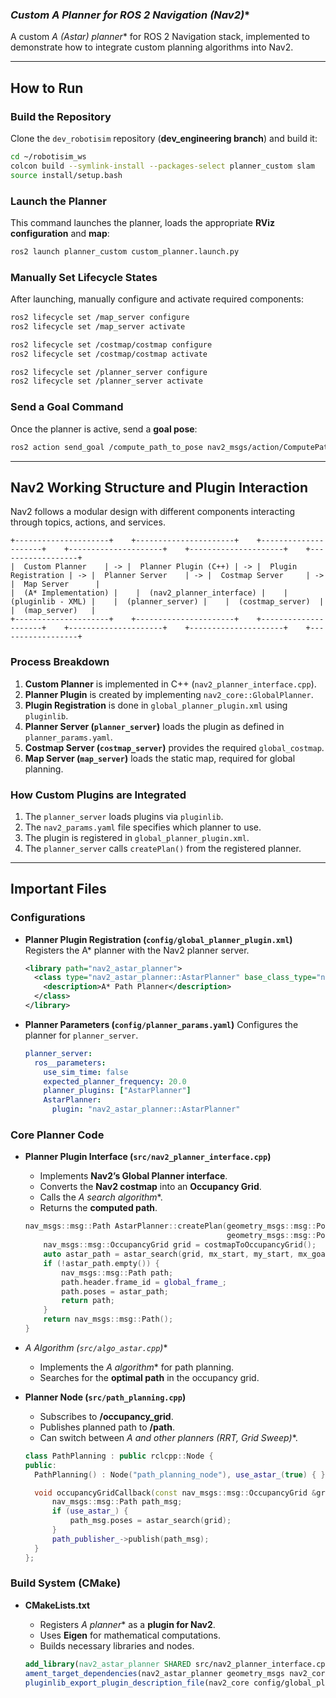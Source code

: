 ### **Custom A* Planner for ROS 2 Navigation (Nav2)**
A custom **A* (Astar) planner** for ROS 2 Navigation stack, implemented to demonstrate how to integrate custom planning algorithms into Nav2.

---

## **How to Run**

### **Build the Repository**
Clone the `dev_robotisim` repository (**dev_engineering branch**) and build it:
```bash
cd ~/robotisim_ws
colcon build --symlink-install --packages-select planner_custom slam
source install/setup.bash
```

### **Launch the Planner**
This command launches the planner, loads the appropriate **RViz configuration** and **map**:
```bash
ros2 launch planner_custom custom_planner.launch.py
```

### **Manually Set Lifecycle States**
After launching, manually configure and activate required components:
```bash
ros2 lifecycle set /map_server configure
ros2 lifecycle set /map_server activate

ros2 lifecycle set /costmap/costmap configure
ros2 lifecycle set /costmap/costmap activate

ros2 lifecycle set /planner_server configure
ros2 lifecycle set /planner_server activate
```

### **Send a Goal Command**
Once the planner is active, send a **goal pose**:
```bash
ros2 action send_goal /compute_path_to_pose nav2_msgs/action/ComputePathToPose "{start: {header: {frame_id: 'map'}, pose: {position: {x: -5.17, y: -4.190, z: 0.0}, orientation: {w: 1.0}}}, goal: {header: {frame_id: 'map'}, pose: {position: {x: -4.86, y: -0.930, z: 0.0}, orientation: {w: 1.0}}}, use_start: true}"
```

---

## **Nav2 Working Structure and Plugin Interaction**
Nav2 follows a modular design with different components interacting through topics, actions, and services.

```
+---------------------+    +----------------------+    +---------------------+    +---------------------+    +---------------------+    +------------------+
|  Custom Planner    | -> |  Planner Plugin (C++) | -> |  Plugin Registration | -> |  Planner Server    | -> |  Costmap Server     | -> |  Map Server      |
|  (A* Implementation) |    |  (nav2_planner_interface) |    |  (pluginlib - XML) |    |  (planner_server) |    |  (costmap_server)  |    |  (map_server)   |
+---------------------+    +----------------------+    +---------------------+    +---------------------+    +---------------------+    +------------------+
```

### **Process Breakdown**
1. **Custom Planner** is implemented in C++ (`nav2_planner_interface.cpp`).
2. **Planner Plugin** is created by implementing `nav2_core::GlobalPlanner`.
3. **Plugin Registration** is done in `global_planner_plugin.xml` using `pluginlib`.
4. **Planner Server (`planner_server`)** loads the plugin as defined in `planner_params.yaml`.
5. **Costmap Server (`costmap_server`)** provides the required `global_costmap`.
6. **Map Server (`map_server`)** loads the static map, required for global planning.

### **How Custom Plugins are Integrated**
1. The `planner_server` loads plugins via `pluginlib`.
2. The `nav2_params.yaml` file specifies which planner to use.
3. The plugin is registered in `global_planner_plugin.xml`.
4. The `planner_server` calls `createPlan()` from the registered planner.

---

## **Important Files**

### **Configurations**
- **Planner Plugin Registration (`config/global_planner_plugin.xml`)**
  Registers the A* planner with the Nav2 planner server.
  ```xml
  <library path="nav2_astar_planner">
    <class type="nav2_astar_planner::AstarPlanner" base_class_type="nav2_core::GlobalPlanner">
      <description>A* Path Planner</description>
    </class>
  </library>
  ```
- **Planner Parameters (`config/planner_params.yaml`)**
  Configures the planner for `planner_server`.
  ```yaml
  planner_server:
    ros__parameters:
      use_sim_time: false
      expected_planner_frequency: 20.0
      planner_plugins: ["AstarPlanner"]
      AstarPlanner:
        plugin: "nav2_astar_planner::AstarPlanner"
  ```

### **Core Planner Code**
- **Planner Plugin Interface (`src/nav2_planner_interface.cpp`)**
  - Implements **Nav2’s Global Planner interface**.
  - Converts the **Nav2 costmap** into an **Occupancy Grid**.
  - Calls the **A* search algorithm**.
  - Returns the **computed path**.

  ```cpp
  nav_msgs::msg::Path AstarPlanner::createPlan(geometry_msgs::msg::PoseStamped const& start,
                                               geometry_msgs::msg::PoseStamped const& goal) {
      nav_msgs::msg::OccupancyGrid grid = costmapToOccupancyGrid();
      auto astar_path = astar_search(grid, mx_start, my_start, mx_goal, my_goal);
      if (!astar_path.empty()) {
          nav_msgs::msg::Path path;
          path.header.frame_id = global_frame_;
          path.poses = astar_path;
          return path;
      }
      return nav_msgs::msg::Path();
  }
  ```

- **A* Algorithm (`src/algo_astar.cpp`)**
  - Implements the **A* algorithm** for path planning.
  - Searches for the **optimal path** in the occupancy grid.

- **Planner Node (`src/path_planning.cpp`)**
  - Subscribes to **/occupancy_grid**.
  - Publishes planned path to **/path**.
  - Can switch between **A* and other planners (RRT, Grid Sweep)**.

  ```cpp
  class PathPlanning : public rclcpp::Node {
  public:
    PathPlanning() : Node("path_planning_node"), use_astar_(true) { }

    void occupancyGridCallback(const nav_msgs::msg::OccupancyGrid &grid) {
        nav_msgs::msg::Path path_msg;
        if (use_astar_) {
            path_msg.poses = astar_search(grid);
        }
        path_publisher_->publish(path_msg);
    }
  };
  ```

### **Build System (CMake)**
- **CMakeLists.txt**
  - Registers **A* planner** as a **plugin for Nav2**.
  - Uses **Eigen** for mathematical computations.
  - Builds necessary libraries and nodes.

  ```cmake
  add_library(nav2_astar_planner SHARED src/nav2_planner_interface.cpp src/algo_astar_plugin.cpp)
  ament_target_dependencies(nav2_astar_planner geometry_msgs nav2_core nav2_costmap_2d nav2_util nav_msgs rclcpp)
  pluginlib_export_plugin_description_file(nav2_core config/global_planner_plugin.xml)
  ```
